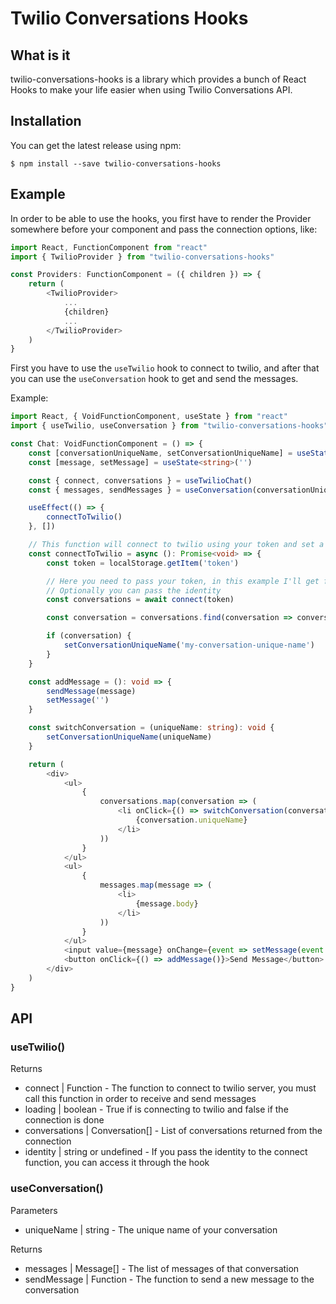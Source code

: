 # Twilio Conversations Hooks

## What is it

twilio-conversations-hooks is a library which provides a bunch of React Hooks to make your life easier when using Twilio Conversations API.

## Installation

You can get the latest release using npm:

```batch
$ npm install --save twilio-conversations-hooks
```

## Example

In order to be able to use the hooks, you first have
to render the Provider somewhere before your component
and pass the connection options, like:

```typescript
import React, FunctionComponent from "react"
import { TwilioProvider } from "twilio-conversations-hooks"

const Providers: FunctionComponent = ({ children }) => {
    return (
        <TwilioProvider>
            ...
            {children}
            ...
        </TwilioProvider>
    )
}
```

First you have to use the `useTwilio` hook to connect to twilio, and after that you can use the `useConversation` hook to get and send the messages.

Example:

```typescript
import React, { VoidFunctionComponent, useState } from "react"
import { useTwilio, useConversation } from "twilio-conversations-hooks"

const Chat: VoidFunctionComponent = () => {
    const [conversationUniqueName, setConversationUniqueName] = useState<string>('')
    const [message, setMessage] = useState<string>('')

    const { connect, conversations } = useTwilioChat()
    const { messages, sendMessages } = useConversation(conversationUniqueName)

    useEffect(() => {
        connectToTwilio()
    }, [])

    // This function will connect to twilio using your token and set a default conversation to pass to useConversation hook
    const connectToTwilio = async (): Promise<void> => {
        const token = localStorage.getItem('token')

        // Here you need to pass your token, in this example I'll get from local storage
        // Optionally you can pass the identity
        const conversations = await connect(token)

        const conversation = conversations.find(conversation => conversation.uniqueName === 'my-conversation-unique-name')

        if (conversation) {
            setConversationUniqueName('my-conversation-unique-name') 
        }
    }

    const addMessage = (): void => {
        sendMessage(message)
        setMessage('')
    }

    const switchConversation = (uniqueName: string): void {
        setConversationUniqueName(uniqueName)
    }

    return (
        <div>
            <ul>
                {
                    conversations.map(conversation => (
                        <li onClick={() => switchConversation(conversation.uniqueName)} key={conversation.uniqueName}>
                            {conversation.uniqueName}
                        </li>
                    ))
                }
            </ul>
            <ul>
                {
                    messages.map(message => (
                        <li>
                            {message.body}
                        </li>
                    ))
                }
            </ul>
            <input value={message} onChange={event => setMessage(event.target.value)} />
            <button onClick={() => addMessage()}>Send Message</button>
        </div>
    )
}
```

## API

### useTwilio()

Returns

- connect | Function - The function to connect to twilio server, you must call this function in order to receive and send messages
- loading | boolean - True if is connecting to twilio and false if the connection is done
- conversations | Conversation[] - List of conversations returned from the connection
- identity | string or undefined - If you pass the identity to the connect function, you can access it through the hook

### useConversation()

Parameters

- uniqueName | string - The unique name of your conversation

Returns

- messages | Message[] - The list of messages of that conversation
- sendMessage | Function - The function to send a new message to the conversation
